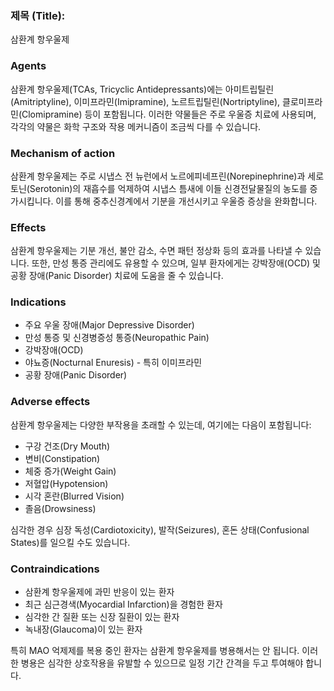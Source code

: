 

### 제목 (Title):
삼환계 항우울제

### Agents
삼환계 항우울제(TCAs, Tricyclic Antidepressants)에는 아미트립틸린(Amitriptyline), 이미프라민(Imipramine), 노르트립틸린(Nortriptyline), 클로미프라민(Clomipramine) 등이 포함됩니다. 이러한 약물들은 주로 우울증 치료에 사용되며, 각각의 약물은 화학 구조와 작용 메커니즘이 조금씩 다를 수 있습니다.

### Mechanism of action
삼환계 항우울제는 주로 시냅스 전 뉴런에서 노르에피네프린(Norepinephrine)과 세로토닌(Serotonin)의 재흡수를 억제하여 시냅스 틈새에 이들 신경전달물질의 농도를 증가시킵니다. 이를 통해 중추신경계에서 기분을 개선시키고 우울증 증상을 완화합니다.

### Effects
삼환계 항우울제는 기분 개선, 불안 감소, 수면 패턴 정상화 등의 효과를 나타낼 수 있습니다. 또한, 만성 통증 관리에도 유용할 수 있으며, 일부 환자에게는 강박장애(OCD) 및 공황 장애(Panic Disorder) 치료에 도움을 줄 수 있습니다.

### Indications
- 주요 우울 장애(Major Depressive Disorder)
- 만성 통증 및 신경병증성 통증(Neuropathic Pain)
- 강박장애(OCD)
- 야뇨증(Nocturnal Enuresis) - 특히 이미프라민
- 공황 장애(Panic Disorder)

### Adverse effects
삼환계 항우울제는 다양한 부작용을 초래할 수 있는데, 여기에는 다음이 포함됩니다:
- 구강 건조(Dry Mouth)
- 변비(Constipation)
- 체중 증가(Weight Gain)
- 저혈압(Hypotension)
- 시각 혼란(Blurred Vision)
- 졸음(Drowsiness)

심각한 경우 심장 독성(Cardiotoxicity), 발작(Seizures), 혼돈 상태(Confusional States)를 일으킬 수도 있습니다.

### Contraindications
- 삼환계 항우울제에 과민 반응이 있는 환자
- 최근 심근경색(Myocardial Infarction)을 경험한 환자
- 심각한 간 질환 또는 신장 질환이 있는 환자
- 녹내장(Glaucoma)이 있는 환자

특히 MAO 억제제를 복용 중인 환자는 삼환계 항우울제를 병용해서는 안 됩니다. 이러한 병용은 심각한 상호작용을 유발할 수 있으므로 일정 기간 간격을 두고 투여해야 합니다.